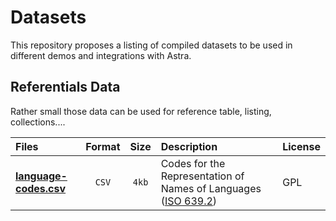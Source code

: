 # Datasets

This repository proposes a listing of compiled datasets to be used in different demos and integrations with Astra.

## Referentials Data

Rather small those data can be used for reference table, listing, collections....


| Files | Format | Size | Description | License
|:--- |:---: |:---: |:----|:-----
|**[language-codes.csv](/referentials/small/language-codes.csv)** |`CSV` | `4kb` | Codes for the Representation of Names of Languages ([ISO 639.2](https://www.loc.gov/standards/iso639-2/langhome.html))| GPL |
